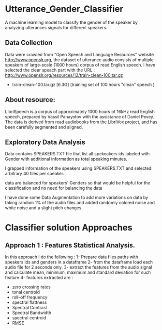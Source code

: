 # Utterance_Gender_Classifier
A machine learning model to classify the gender of the speaker by analyzing utterances signals for different speakers.

## Data Collection
Data were crawled from "Open Speech and Language Resources" website http://www.openslr.org, the dataset of utterance audio consists of multiple speakers of large-scale (1000 hours) corpus of read English speech.
I have selected the clear speach part with the URL : http://www.openslr.org/resources/12/train-clean-100.tar.gz
- train-clean-100.tar.gz [6.3G]   (training set of 100 hours "clean" speech )

## About resource:

LibriSpeech is a corpus of approximately 1000 hours of 16kHz read English speech, prepared by Vassil Panayotov with the assistance of Daniel Povey. The data is derived from read audiobooks from the LibriVox project, and has been carefully segmented and aligned.

## Exploratory Data Analysis
Data contains SPEAKERS.TXT file that list all spekeakers ids labeled with Gender with additional information as total speaking minutes.

I grapped information of the speakers using SPEAKERS.TXT and selected arbitrary 40 files per speaker.

data are balanced for speakers' Genders so that would be helpful for the classification and no need for balancing the data

I have done some Data Augmentation to add more variations on data by taking random 1% of the audio files and added randomly colored noise and white noise and a slight pitch changes.


# Classifier solution Approaches

## Approach 1 : Features Statistical Analysis.

In this approach I do the following :
1- Prepare data files paths with speakers ids and genders in a dataframe
2- from the dataframe load each audio file for 2 seconds only.
3- extract the features from the audio signal and calculate mean, minimum, maximum and standard deviation for such feature
4- features extracted are :
*   zero crossing rates
*   tonal centroid
*   roll-off frequency
*   spectral flattness
*   Spectral Contrast
*   Spectral Bandwidth
*   spectral centroid
*   RMSE
